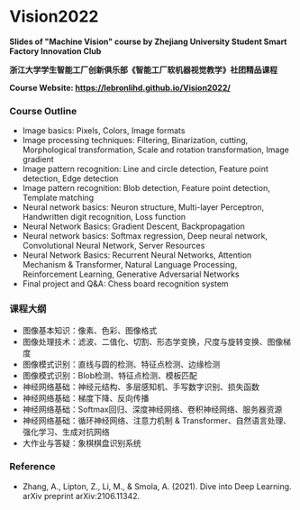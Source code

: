 # Vision2022

**Slides of "Machine Vision" course by Zhejiang University Student Smart Factory Innovation Club**

**浙江大学学生智能工厂创新俱乐部《智能工厂软机器视觉教学》社团精品课程**

**Course Website: https://lebronlihd.github.io/Vision2022/**

### Course Outline

- Image basics: Pixels, Colors, Image formats
- Image processing techniques: Filtering, Binarization, cutting, Morphological transformation, Scale and rotation transformation, Image gradient
- Image pattern recognition: Line and circle detection, Feature point detection, Edge detection
- Image pattern recognition: Blob detection, Feature point detection, Template matching
- Neural network basics: Neuron structure, Multi-layer Perceptron, Handwritten digit recognition, Loss function
- Neural Network Basics: Gradient Descent, Backpropagation
- Neural network basics: Softmax regression, Deep neural network, Convolutional Neural Network, Server Resources
- Neural Network Basics: Recurrent Neural Networks, Attention Mechanism & Transformer, Natural Language Processing, Reinforcement Learning, Generative Adversarial Networks
- Final project and Q&A: Chess board recognition system

### 课程大纲

- 图像基本知识：像素、色彩、图像格式
- 图像处理技术：滤波、二值化、切割、形态学变换，尺度与旋转变换、图像梯度
- 图像模式识别：直线与圆的检测、特征点检测、边缘检测
- 图像模式识别：Blob检测、特征点检测、模板匹配
- 神经网络基础：神经元结构、多层感知机、手写数字识别、损失函数
- 神经网络基础：梯度下降、反向传播
- 神经网络基础：Softmax回归、深度神经网络、卷积神经网络、服务器资源
- 神经网络基础：循环神经网络、注意力机制 & Transformer、自然语言处理、强化学习、生成对抗网络
- 大作业与答疑：象棋棋盘识别系统

### Reference

- Zhang, A., Lipton, Z., Li, M., & Smola, A. (2021). Dive into Deep Learning. arXiv preprint arXiv:2106.11342.
